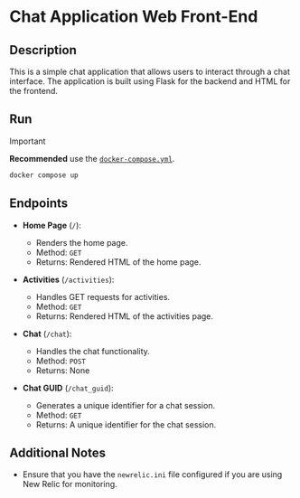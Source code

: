 # Chat Application Web Front-End

## Description

This is a simple chat application that allows users to interact through a chat interface. The application is built using Flask for the backend and HTML for the frontend.

## Run

> [!IMPORTANT]
> **Recommended**  use the [`docker-compose.yml`](../docker-compose.yml).

```bash
docker compose up
```

## Endpoints

- **Home Page** (`/`):
  - Renders the home page.
  - Method: `GET`
  - Returns: Rendered HTML of the home page.

- **Activities** (`/activities`):
  - Handles GET requests for activities.
  - Method: `GET`
  - Returns: Rendered HTML of the activities page.

- **Chat** (`/chat`):
  - Handles the chat functionality.
  - Method: `POST`
  - Returns: None

- **Chat GUID** (`/chat_guid`):
  - Generates a unique identifier for a chat session.
  - Method: `GET`
  - Returns: A unique identifier for the chat session.

## Additional Notes

- Ensure that you have the `newrelic.ini` file configured if you are using New Relic for monitoring.
